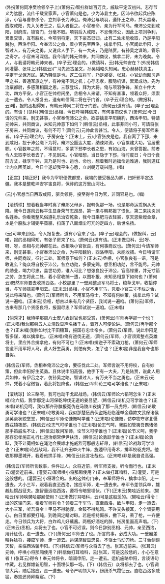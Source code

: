 <!-- { "loadSidebar": true } -->
(外扮萧何同净樊哙领卒子上)(萧何云)智扫群雄百万兵，威敌平定汉初兴。志存节义为肱股，流传千载显家声。小官萧何是也。少为沛县主吏，因沛令欲起兵应陈涉，小官与曹参杀令，立刘亭长为沛公。俺沛公与项羽，遵怀王之命，共灭嬴秦，西取咸阳，先入关者王之，后入者臣之。小官奉命，亲为行军司马。俺沛公先到咸阳，封府库，锁宫门，分毫不取。项羽后入咸阳，不忿俺沛公，因此上项刘争利，累累交锋，互有胜负。今项羽将定，天下豪杰已归。止有二处未能收取，乃是平阳魏豹，西洛申阳。今奉沛公之命，着小官先至西洛，擒拿申阳。小官闻此申阳，才智过人，有万夫之勇。又说此人手下，有一大夫，乃是陆贾，有孙吴之谋略，管乐之奇才。小官未可深信。我今请的韩元帅来，共同商议，擒拿二将，未为晚矣。令人，与我请将韩元帅来者。(卒子云)理会的。(做请科，云)韩元帅安在？(外扮韩信同灌婴、张耳上)(韩信云)广习先贤古圣文，孙吴韬略久知闻。忠心赫赫扶真主，平定干戈保万民。某乃韩信是也。这二位将军，乃是灌婴、张耳。小官幼而颇习遁甲之书，善通军旅之学，有神鬼不测之机；心存忠孝，腹隐机谋，累累成功。先为治粟都尉，多感萧相国之恩，三荐登坛，拜为大将。俺与项羽争锋，某立十件大功，四方平安。小官正在帅府闲坐，丞相令人来请，不知有甚事，领着众将，须索走一遭去。令人报复去，道有韩信同二将在于门首。(卒子云)理会的。(做报科，云)喏，报的丞相得知，有韩元帅同二将在于门首。(萧何云)道有请。(卒子云)理会的。有请！(见科)(韩信云)丞相，今日呼唤韩信来，有何事商议也？(萧何云)今日请的元帅来，别无甚事，小官奉俺沛公之命，欲要擒拿平阳魏豹，西洛申阳。特请元帅来，共同商议，未知元帅意下如何？(韩信云)丞相，此事非同小可，可请将张子房来，共同商议，有何不可？(萧何云)元帅此言甚当。令人，便请将子房军师来者。(卒子云)理会的。子房安在？(正末上，云)小官张良是也。我自离了下邳，来到咸阳，投于沛公麾下为将。俺沛公豁达大度，纳谏如流，小官累建大功，官居重职。小官数年之前，不得意时，多蒙下邳李长者之恩，有如山海，未曾答报。前者令人去取李长者去了，不见到来。小官暗想，当日隐于下邳，待时度日；今日个食前方丈，禄享千钟，真乃是时也、运也、命也，想着我时运拙命运难通，我则道红尘内久困英雄。今日个遂却我平生心愿，立刘朝万载兴隆。(唱)

【正宫】【端正好】我今为宰职便做都堂，我端的便受极品为卿，扫奸邪平定边疆。我本是整乾坤安宇宙良将，保祚的这万里山河壮。

(云)小官想当日西取咸阳，驱兵领将，投至得今日为官，非同容易也。(唱)

【滚绣球】想着我当年时离了俺那父母乡，报韩仇那一场，也是那命运乖祸从天降。我今日遂风云称平生显身荣节志昂昂，第一来与韩邦报了恨仇，第二来扶炎刘名姓香。你看我整风俗遵礼乐治安乾象，我今日乘肥马衣轻裘，享天恩紫绶金章，本是个股肱才辅弼平蛮貊，扫荡了八面烟尘可兀的定四方，后世名扬。

(云)可早来到也。令人报复去，道有小官来了也。(卒子云)理会的。(做报科，云)喏，报的丞相得知，有张子房来了也。(萧何云)道有请。(正末做见科，云)呀、呀、呀，丞相与元帅都在此。丞相唤小官张良，有何事商议也。(萧何云)今请军师来，别无甚事，小官奉沛公之命，为平阳魏豹，西洛申阳，未能收捕。今日特请军师，共同商议，征讨二处。军师意下如何？(正末云)丞相，小官张良有一语，可是敢说么？俺众将自投于沛公，各立功勋，多蒙宠赐。想丞相功勋，言不能尽。元帅的勋业，竭力尽忠，盖世功劳，谁人可比？想张良投于沛公，官高禄重，并无寸箭之劳，怎生将此二处，着小官收捕一遭，以图补报，未知丞相意下如何也？(萧何云)既然军师要去收捕西洛，小校那里？一壁厢整点军马将士，粮草戈甲，收拾停当，与军师擒拿申阳去。(正末云)丞相，小官不用军马，凭着小官三寸不烂之舌，说此将来降也。(萧何云)军师所言，不用军马将士，不知有何妙策，擒拿此将？试说一遍咱。(正末云)丞相，想古以来有几个贤臣，我试说一遍咱。(萧何云)军师，古来有那几个贤臣良将，报国尽忠？军师试说一遍咱。(正末唱)

【倘秀才】我待学那周八士安八表封官也那受赏，(萧何云)军师再学那一个也？(正末唱)我似那舜五人立清政显声名播千古，着万人可便论讲。(萧何云)再学那个也？(正末唱)我胜如纣比干田穰苴，报国存忠壮帝乡。(萧何云)军师，说此申阳足智多谋，难以擒拿也。(正末唱)俺有道伐无道，(萧何云)军师，小官须索整点英雄将士，里应外合擒拿他，有何不可也？(正末唱)擒逆子不索动刀枪，(萧何云)军师言道不用军将人马，此人好生英勇，则怕有失，怎了也？(正末唱)非是我自夸也那自奖。

(韩信云)军师，丞相奉俺沛公之命，要征伐此二处。军师言说不用将校，自有妙策，但此申阳好生英勇。且休说申阳高强，他手下有一大夫，乃是陆贾，说此人用兵如神，有伊吕之才，仿孙吴之略，智谋过人，有万夫不当之勇也。(正末云)元帅，凭着小官微智，着此将投降也。(韩信云)军师论三略可学谁也？(正末唱)

【滚绣球】论三略呵，我可也动干戈起战场，(韩信云)军师论六韬呵怎生？(正末唱)论六韬，我学那定山河保乾坤伐无道的姜吕望，(韩信云)论机见可学谁也？(正末唱)论机见呵，我似那齐孙膑报冤仇在马陵川夜擒了那一员虎将，(韩信云)论敢勇可学谁也？(正末唱)论敢勇呵，我似那楚伍员伏盗跖赴临潼举金鼎欺文武保诸侯逞英豪状貌堂堂，(韩信云)军师论慷慨呵学谁？(正末唱)论慷慨，仿李牧守塞北慑西戎镇夜郎，(韩信云)论志气可学谁也？(正末唱)论志气呵，我胜如管夷吾霸诸侯那手策威名不让，(韩信云)敢问军师，论节义可学谁也？(正末唱)论节义呵，我学那存忠孝施正礼行仁道治纲常伊尹扶汤，(韩信云)论勇跃学谁也？(正末唱)论勇跃，我不让蔺相如在渑池会展雄才施威烈可那般志轩昂，(韩信云)论战敌可学谁也？(正末唱)论战敌呵，我不让齐田单火牛阵，施遁甲用奇术，排军校驱虎将。他收那即墨城开，我着他拱手降，(韩信云)此言壮哉也。(正末唱)非是我自说高强。

(韩信云)军师所言数事，件件过人。众将近前，听军师支拨，听令而行也。(正末云)灌婴近前来。(灌婴云)军师唤小将那厢使用？(正末做打耳喑科，云)灌婴，可是这般恁的。(灌婴云)小将理会的。出的这帅府门来，奉军师将令，擒拿申阳，走一遭去。大小三军，跟着我直至西洛，接应军师，走一遭去来。奉军令差领兵卒，雄赳赳惯战征夫。施智量远临西洛，遵将令暗里埋伏。(下)(正末云)樊哙近前来。(樊哙云)军师唤樊哙那厢使用？(正末做打耳喑科，云)可是这般恁的。(樊哙云)得令！出的这辕门来，奉着军师将令？领着三千军马，直至西洛，敌斗申阳，走一遭去。大小三军，听吾将令！甲马不得驰骤，金鼓不得乱鸣。不许交头接耳，个个皆要用心。白日里都要打盹，到晚间定睛对瞅。若是相持厮杀，撇下马，丢了枪，一齐便走。今日领兵为大将，白炸鸡儿好蘸酱。两瓶好酒吃的醉，帐房里面高声唱。(下)(正末云)丞相，众将去了也。小官不可迟误，则今日辞别丞相、元帅，亲至西洛，用计征伐，走一遭去。(下)(萧何云)军师去了也。所言的事，必成大功。一壁厢差精兵猛将，接应军师，走一遭去。运谋施智显忠良，不驱士马动刀枪。三寸舌剑谈天智，亲临西洛骗申阳。(下)(韩信云)军师与众将去了也。张耳近前来。(张耳云)元帅，呼唤小将那厢使用？(韩信做打耳喑科，云)张耳，可是这般恁的，小心在意者！(张耳云)得令！奉元帅将令，暗调申阳，走一遭去。运机施略申阳，言谈语句中藏。若见群雄新用智，十面埋伏那一场。(下)（韩信云）众将都去了也。小官调领大兵，随后接应，走一遭去。号令严明领大军，纷纷杀气霭征云。直临西洛多威猛，奏凯还师拜紫宸。(下)


